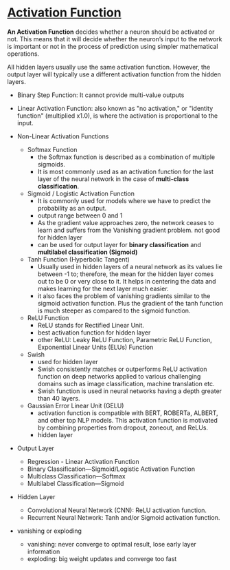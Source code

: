 # [Activation Function](https://www.v7labs.com/blog/neural-networks-activation-functions#:~:text=%F0%9F%93%A2%20Note%3A%20All%20hidden%20layers,prediction%20made%20by%20the%20model.)

**An Activation Function** decides whether a neuron should be activated or not. This means that it will decide whether the neuron’s input to the network is important or not in the process of prediction using simpler mathematical operations. 

All hidden layers usually use the same activation function. However, the output layer will typically use a different activation function from the hidden layers.

* Binary Step Function: It cannot provide multi-value outputs

* Linear Activation Function: also known as "no activation," or "identity function" (multiplied x1.0), is where the activation is proportional to the input.

* Non-Linear Activation Functions
    * Softmax Function
        * the Softmax function is described as a combination of multiple sigmoids.
        * It is most commonly used as an activation function for the last layer of the neural network in the case of **multi-class classification**. 
    * Sigmoid / Logistic Activation Function 
        * It is commonly used for models where we have to predict the probability as an output.
        * output range between 0 and 1
        * As the gradient value approaches zero, the network ceases to learn and suffers from the Vanishing gradient problem. not good for hidden layer
        * can be used for output layer for **binary classification** and **multilabel classification (Sigmoid)**
    * Tanh Function (Hyperbolic Tangent) 
        * Usually used in hidden layers of a neural network as its values lie between -1 to; therefore, the mean for the hidden layer comes out to be 0 or very close to it. It helps in centering the data and makes learning for the next layer much easier.
        * it also faces the problem of vanishing gradients similar to the sigmoid activation function. Plus the gradient of the tanh function is much steeper as compared to the sigmoid function.
    * ReLU Function
        * ReLU stands for Rectified Linear Unit. 
        * best activation function for hidden layer
        * other ReLU: Leaky ReLU Function, Parametric ReLU Function, Exponential Linear Units (ELUs) Function
    * Swish
        * used for hidden layer
        * Swish consistently matches or outperforms ReLU activation function on deep networks applied to various challenging domains such as image classification, machine translation etc. 
        * Swish function is used in neural networks having a depth greater than 40 layers.
    * Gaussian Error Linear Unit (GELU)
        * activation function is compatible with BERT, ROBERTa, ALBERT, and other top NLP models. This activation function is motivated by combining properties from dropout, zoneout, and ReLUs.
        * hidden layer

* Output Layer
    * Regression - Linear Activation Function
    * Binary Classification—Sigmoid/Logistic Activation Function
    * Multiclass Classification—Softmax
    * Multilabel Classification—Sigmoid

* Hidden Layer
    * Convolutional Neural Network (CNN): ReLU activation function.
    * Recurrent Neural Network: Tanh and/or Sigmoid activation function.
 
* vanishing or exploding
   * vanishing: never converge to optimal result, lose early layer information
   * exploding: big weight updates and converge too fast 
